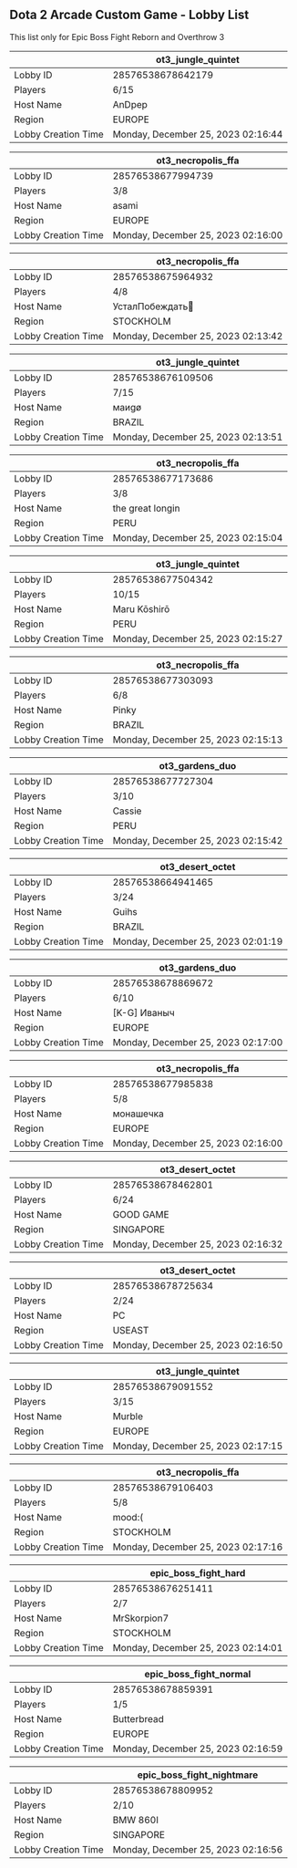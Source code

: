 ## Dota 2 Arcade Custom Game - Lobby List

This list only for Epic Boss Fight Reborn and Overthrow 3

|  | ot3_jungle_quintet |
| ------ | ------ |
| Lobby ID | 28576538678642179 |
| Players | 6/15 |
| Host Name | AnDpep |
| Region | EUROPE |
| Lobby Creation Time | Monday, December 25, 2023 02:16:44 |


|  | ot3_necropolis_ffa |
| ------ | ------ |
| Lobby ID | 28576538677994739 |
| Players | 3/8 |
| Host Name | asami |
| Region | EUROPE |
| Lobby Creation Time | Monday, December 25, 2023 02:16:00 |


|  | ot3_necropolis_ffa |
| ------ | ------ |
| Lobby ID | 28576538675964932 |
| Players | 4/8 |
| Host Name | УсталПобеждать🥱 |
| Region | STOCKHOLM |
| Lobby Creation Time | Monday, December 25, 2023 02:13:42 |


|  | ot3_jungle_quintet |
| ------ | ------ |
| Lobby ID | 28576538676109506 |
| Players | 7/15 |
| Host Name | мaиgø |
| Region | BRAZIL |
| Lobby Creation Time | Monday, December 25, 2023 02:13:51 |


|  | ot3_necropolis_ffa |
| ------ | ------ |
| Lobby ID | 28576538677173686 |
| Players | 3/8 |
| Host Name | the great longin |
| Region | PERU |
| Lobby Creation Time | Monday, December 25, 2023 02:15:04 |


|  | ot3_jungle_quintet |
| ------ | ------ |
| Lobby ID | 28576538677504342 |
| Players | 10/15 |
| Host Name | Maru Kōshirō |
| Region | PERU |
| Lobby Creation Time | Monday, December 25, 2023 02:15:27 |


|  | ot3_necropolis_ffa |
| ------ | ------ |
| Lobby ID | 28576538677303093 |
| Players | 6/8 |
| Host Name | Pinky |
| Region | BRAZIL |
| Lobby Creation Time | Monday, December 25, 2023 02:15:13 |


|  | ot3_gardens_duo |
| ------ | ------ |
| Lobby ID | 28576538677727304 |
| Players | 3/10 |
| Host Name | Cassie |
| Region | PERU |
| Lobby Creation Time | Monday, December 25, 2023 02:15:42 |


|  | ot3_desert_octet |
| ------ | ------ |
| Lobby ID | 28576538664941465 |
| Players | 3/24 |
| Host Name | Guihs |
| Region | BRAZIL |
| Lobby Creation Time | Monday, December 25, 2023 02:01:19 |


|  | ot3_gardens_duo |
| ------ | ------ |
| Lobby ID | 28576538678869672 |
| Players | 6/10 |
| Host Name | [K-G] Иваныч |
| Region | EUROPE |
| Lobby Creation Time | Monday, December 25, 2023 02:17:00 |


|  | ot3_necropolis_ffa |
| ------ | ------ |
| Lobby ID | 28576538677985838 |
| Players | 5/8 |
| Host Name | монашечка |
| Region | EUROPE |
| Lobby Creation Time | Monday, December 25, 2023 02:16:00 |


|  | ot3_desert_octet |
| ------ | ------ |
| Lobby ID | 28576538678462801 |
| Players | 6/24 |
| Host Name | GOOD GAME |
| Region | SINGAPORE |
| Lobby Creation Time | Monday, December 25, 2023 02:16:32 |


|  | ot3_desert_octet |
| ------ | ------ |
| Lobby ID | 28576538678725634 |
| Players | 2/24 |
| Host Name | PC |
| Region | USEAST |
| Lobby Creation Time | Monday, December 25, 2023 02:16:50 |


|  | ot3_jungle_quintet |
| ------ | ------ |
| Lobby ID | 28576538679091552 |
| Players | 3/15 |
| Host Name | Murble |
| Region | EUROPE |
| Lobby Creation Time | Monday, December 25, 2023 02:17:15 |


|  | ot3_necropolis_ffa |
| ------ | ------ |
| Lobby ID | 28576538679106403 |
| Players | 5/8 |
| Host Name | mood:( |
| Region | STOCKHOLM |
| Lobby Creation Time | Monday, December 25, 2023 02:17:16 |


|  | epic_boss_fight_hard |
| ------ | ------ |
| Lobby ID | 28576538676251411 |
| Players | 2/7 |
| Host Name | MrSkorpion7 |
| Region | STOCKHOLM |
| Lobby Creation Time | Monday, December 25, 2023 02:14:01 |


|  | epic_boss_fight_normal |
| ------ | ------ |
| Lobby ID | 28576538678859391 |
| Players | 1/5 |
| Host Name | Butterbread |
| Region | EUROPE |
| Lobby Creation Time | Monday, December 25, 2023 02:16:59 |


|  | epic_boss_fight_nightmare |
| ------ | ------ |
| Lobby ID | 28576538678809952 |
| Players | 2/10 |
| Host Name | BMW 860I |
| Region | SINGAPORE |
| Lobby Creation Time | Monday, December 25, 2023 02:16:56 |


